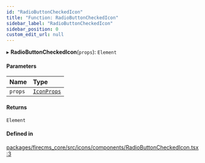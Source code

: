 ```yaml
---
id: "RadioButtonCheckedIcon"
title: "Function: RadioButtonCheckedIcon"
sidebar_label: "RadioButtonCheckedIcon"
sidebar_position: 0
custom_edit_url: null
---
```


▸ **RadioButtonCheckedIcon**(`props`): `Element`

#### Parameters

| Name | Type |
| :------ | :------ |
| `props` | [`IconProps`](../types/IconProps.md) |

#### Returns

`Element`

#### Defined in

[packages/firecms_core/src/icons/components/RadioButtonCheckedIcon.tsx:3](https://github.com/FireCMSco/firecms/blob/d45f3739/packages/firecms_core/src/icons/components/RadioButtonCheckedIcon.tsx#L3)
